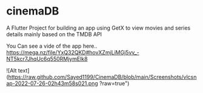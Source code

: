 # cinemaDB
A Flutter Project for building an app using GetX to view movies and series details mainly based on the TMDB API

You Can see a vide of the app here.. https://mega.nz/file/YxQ32QKD#hovXZmjLiMGj5vv_-NT5kcr7JhqUc6q550RMjymElk8


![Alt text](https://raw.github.com/Sayed1199/CinemaDB/blob/main/Screenshots/vlcsnap-2022-07-26-02h43m58s021.png
?raw=true")

